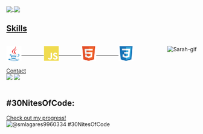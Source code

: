 <div>
  <a href="https://github.com/Coffeegirl99">
   <img align="center" height="165" src="https://github-readme-stats.vercel.app/api/top-langs/?username=sarahlagares&layout=compact&langs_count=16&theme=tokyonight"/>
  <img align="center" height="165" src="https://github-readme-stats.vercel.app/api?username=sarahlagares&show_icons=true&theme=tokyonight&include_all_commits=true&count_private=true&hide=issues"/>
</div>

 ## Skills
<div style="display: inline_block"><br>
  <img height="40" align="center" alt="Erica-React" height="30" width="40" src="https://raw.githubusercontent.com/devicons/devicon/master/icons/java/java-original.svg">
 &nbsp;&nbsp;&nbsp;&nbsp;&nbsp;&nbsp;&nbsp;&nbsp;&nbsp;&nbsp;&nbsp;&nbsp;&nbsp;
 <img height="40" align="center" alt="Erica-Js" height="30" width="40" src="https://raw.githubusercontent.com/devicons/devicon/master/icons/javascript/javascript-plain.svg">
 &nbsp;&nbsp;&nbsp;&nbsp;&nbsp;&nbsp;&nbsp;&nbsp;&nbsp;&nbsp;&nbsp;&nbsp;&nbsp;
  <img height="40" align="center" alt="Erica-HTML" height="30" width="40" src="https://raw.githubusercontent.com/devicons/devicon/master/icons/html5/html5-original.svg">
 &nbsp;&nbsp;&nbsp;&nbsp;&nbsp;&nbsp;&nbsp;&nbsp;&nbsp;&nbsp;&nbsp;&nbsp;&nbsp;
  <img height="40" align="center" alt="Erica-CSS" height="30" width="40" src="https://raw.githubusercontent.com/devicons/devicon/master/icons/css3/css3-original.svg">
  <img align="right" height="180em" alt="Sarah-gif" src="https://media.giphy.com/media/Ws6T5PN7wHv3cY8xy8/giphy.gif">
</div>
  
</br>
Contact 
<div> 
  <a href="https://www.linkedin.com/in/sarah-lagares-05316819b/" target="_blank"><img src="https://img.shields.io/badge/-LinkedIn-%230077B5?style=for-the-badge&logo=linkedin&logoColor=white" target="_blank"></a> 
  <a href = "mailto: smlagares99@gmail.com"><img src="https://img.shields.io/badge/-Gmail-%23333?style=for-the-badge&logo=gmail&logoColor=white" target="_blank"></a>
 </br>
</br>
 
## #30NitesOfCode:
  [Check out my progress!](https://www.codedex.io/@smlagares9960334/30-nites-of-code)  
  ![@smlagares9960334 #30NitesOfCode](https://www.codedex.io/api/petStatus?user=smlagares9960334)
 
</div>
